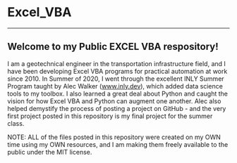 # Excel_VBA
---------------------
 Welcome to my Public EXCEL VBA respository!
---------------------
 
I am a geotechnical engineer in the transportation infrastructure field, and I have been developing Excel VBA programs for practical automation at work since 2010. In Summer of 
2020, I went through the excellent INLY Summer Program taught by Alec Walker (www.inly.dev), which added data science tools to my toolbox. I also learned a great deal about 
Python and caught the vision for how Excel VBA and Python can augment one another. Alec also helped demystify the process of posting a project on GitHub - and the very first 
project posted in this repository is my final project for the summer class.

NOTE: ALL of the files posted in this repository were created on my OWN time using my OWN resources, and I am making them freely available to the public under the MIT license.

